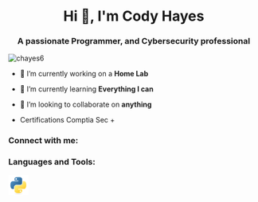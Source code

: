 <h1 align="center">Hi 👋, I'm Cody Hayes</h1>
<h3 align="center">A passionate Programmer, and Cybersecurity professional</h3>

<p align="left"> <img src="https://komarev.com/ghpvc/?username=chayes6&label=Profile%20views&color=0e75b6&style=flat" alt="chayes6" /> </p>

- 🔭 I’m currently working on a **Home Lab**

- 🌱 I’m currently learning **Everything I can**

- 👯 I’m looking to collaborate on **anything**

- Certifications Comptia Sec +

<h3 align="left">Connect with me:</h3>
<p align="left">
</p>

<h3 align="left">Languages and Tools:</h3>
<p align="left"> <a href="https://www.python.org" target="_blank" rel="noreferrer"> <img src="https://raw.githubusercontent.com/devicons/devicon/master/icons/python/python-original.svg" alt="python" width="40" height="40"/> </a> </p>
